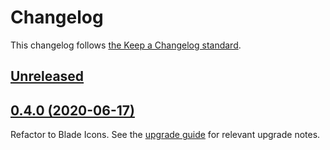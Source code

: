 # Changelog

This changelog follows [the Keep a Changelog standard](https://keepachangelog.com).


## [Unreleased](https://github.com/driesvints/blade-icons/compare/0.4.0...master)


## [0.4.0 (2020-06-17)](https://github.com/driesvints/blade-icons/compare/v0.3.4...0.4.0)

Refactor to Blade Icons. See the [upgrade guide](https://github.com/blade-ui-kit/blade-icons/blob/master/UPGRADE.md#upgrading-from-v034-to-040) for relevant upgrade notes.
